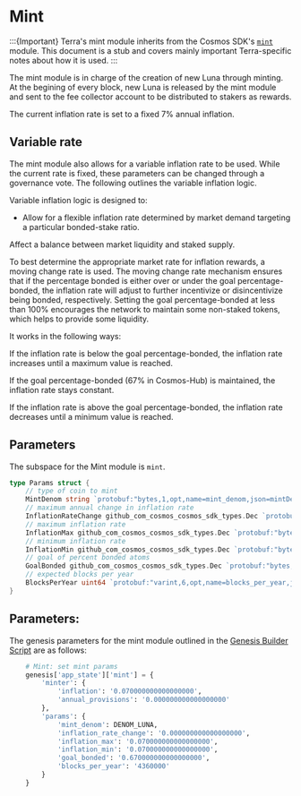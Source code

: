 # Mint

:::{Important}
Terra's mint module inherits from the Cosmos SDK's [`mint`](https://docs.cosmos.network/master/modules/mint/) module. This document is a stub and covers mainly important Terra-specific notes about how it is used.
:::

The mint module is in charge of the creation of new Luna through minting. At the begining of every block, new Luna is released by the mint module and sent to the fee collector account to be distributed to stakers as rewards. 

The current inflation rate is set to a fixed 7% annual inflation.

## Variable rate

The mint module also allows for a variable inflation rate to be used. While the current rate is fixed, these parameters can be changed through a governance vote. The following outlines the variable inflation logic. 

Variable inflation logic is designed to: 
- Allow for a flexible inflation rate determined by market demand targeting a particular bonded-stake ratio.

Affect a balance between market liquidity and staked supply.

To best determine the appropriate market rate for inflation rewards, a moving change rate is used. The moving change rate mechanism ensures that if the percentage bonded is either over or under the goal percentage-bonded, the inflation rate will adjust to further incentivize or disincentivize being bonded, respectively. Setting the goal percentage-bonded at less than 100% encourages the network to maintain some non-staked tokens, which helps to provide some liquidity.

It works in the following ways:

If the inflation rate is below the goal percentage-bonded, the inflation rate increases until a maximum value is reached.

If the goal percentage-bonded (67% in Cosmos-Hub) is maintained, the inflation rate stays constant.

If the inflation rate is above the goal percentage-bonded, the inflation rate decreases until a minimum value is reached.

## Parameters

The subspace for the Mint module is `mint`.

```go
type Params struct {
	// type of coin to mint
	MintDenom string `protobuf:"bytes,1,opt,name=mint_denom,json=mintDenom,proto3" json:"mint_denom,omitempty"`
	// maximum annual change in inflation rate
	InflationRateChange github_com_cosmos_cosmos_sdk_types.Dec `protobuf:"bytes,2,opt,name=inflation_rate_change,json=inflationRateChange,proto3,customtype=github.com/cosmos/cosmos-sdk/types.Dec" json:"inflation_rate_change" yaml:"inflation_rate_change"`
	// maximum inflation rate
	InflationMax github_com_cosmos_cosmos_sdk_types.Dec `protobuf:"bytes,3,opt,name=inflation_max,json=inflationMax,proto3,customtype=github.com/cosmos/cosmos-sdk/types.Dec" json:"inflation_max" yaml:"inflation_max"`
	// minimum inflation rate
	InflationMin github_com_cosmos_cosmos_sdk_types.Dec `protobuf:"bytes,4,opt,name=inflation_min,json=inflationMin,proto3,customtype=github.com/cosmos/cosmos-sdk/types.Dec" json:"inflation_min" yaml:"inflation_min"`
	// goal of percent bonded atoms
	GoalBonded github_com_cosmos_cosmos_sdk_types.Dec `protobuf:"bytes,5,opt,name=goal_bonded,json=goalBonded,proto3,customtype=github.com/cosmos/cosmos-sdk/types.Dec" json:"goal_bonded" yaml:"goal_bonded"`
	// expected blocks per year
	BlocksPerYear uint64 `protobuf:"varint,6,opt,name=blocks_per_year,json=blocksPerYear,proto3" json:"blocks_per_year,omitempty" yaml:"blocks_per_year"`
}
```
## Parameters:

The genesis parameters for the mint module outlined in the [Genesis Builder Script](https://github.com/terra-money/genesis-tools/blob/main/src/genesis_builder.py#L112) are as follows:

```py
    # Mint: set mint params
    genesis['app_state']['mint'] = {
        'minter': {
            'inflation': '0.070000000000000000',
            'annual_provisions': '0.000000000000000000'
        },
        'params': {
            'mint_denom': DENOM_LUNA,
            'inflation_rate_change': '0.000000000000000000',
            'inflation_max': '0.070000000000000000',
            'inflation_min': '0.070000000000000000',
            'goal_bonded': '0.670000000000000000',
            'blocks_per_year': '4360000'
        }
    }
```